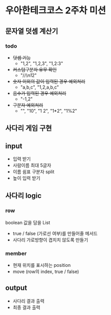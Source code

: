 # 우아한테크코스 2주차 미션

## 문자열 덧셈 계산기

### todo
- ~~덧셈 기능~~
    * "1,2", "1,2,3", "1,2:3"
- ~~커스텀구분자 유무 확인~~
    * "//*\n1*2"
- ~~숫자 이외의 값이 입력된 경우 예외처리~~
    * "a,b,c", "1,2,a,b,c"
- ~~음수가 입력된 경우 예외처리~~
    * "-1,2"
- ~~구분자 예외처리~~
    * "", "10", "1 2", "1*2", "1%2"

## 사다리 게임 구현

## input
- 입력 받기
- 사람이름 최대 5글자
- 이름 쉼표 구분자 split
- 높이 입력 받기

## 사다리 logic

### row
boolean 값을 담을 List
- true / false (가로선 여부)를 만들어줄 메서드
- 사다리 가로방향이 겹치치 않도록 만들기

### member
- 현재 위치를 표시하는 position
- move (row의 index, true / false)

## output
- 사다리 결과 출력
- 최종 결과 출력